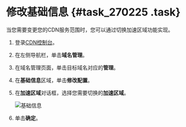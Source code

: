 # 修改基础信息 {#task_270225 .task}

当您需要变更您的CDN服务范围时，您可以通过切换加速区域功能实现。

1.  登录[CDN控制台](https://cdn.console.aliyun.com)。
2.  在左侧导航栏，单击**域名管理**。
3.  在域名管理页面，单击目标域名对应的**管理**。
4.  在**基础信息**区域，单击**修改配置**。
5.  在**加速区域**对话框，选择您需要切换的**加速区域**。 

    ![基础信息](http://static-aliyun-doc.oss-cn-hangzhou.aliyuncs.com/assets/img/223009/156552089447753_zh-CN.png)

6.  单击**确定**。

